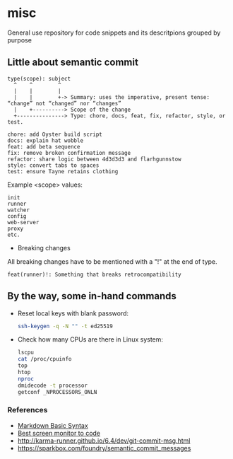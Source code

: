 
# misc

General use repository for code snippets and its descritpions grouped by purpose

## Little about semantic commit

```
type(scope): subject
  ^    ^        ^
  |    |        |
  |    |        +-> Summary: uses the imperative, present tense: “change” not “changed” nor “changes”
  |    +----------> Scope of the change 
  +---------------> Type: chore, docs, feat, fix, refactor, style, or test.

chore: add Oyster build script
docs: explain hat wobble
feat: add beta sequence
fix: remove broken confirmation message
refactor: share logic between 4d3d3d3 and flarhgunnstow
style: convert tabs to spaces
test: ensure Tayne retains clothing
```
Example \<scope\> values: 
```
init
runner
watcher
config
web-server
proxy
etc.
```
- Breaking changes

All breaking changes have to be mentioned with a "!" at the end of type.

```
feat(runner)!: Something that breaks retrocompatibility
```


## By the way, some in-hand commands
- Reset local keys with blank password:
    ```bash
    ssh-keygen -q -N "" -t ed25519
    ```

- Check how many CPUs are there in Linux system:
    ```bash
    lscpu 
    cat /proc/cpuinfo
    top 
    htop 
    nproc 
    dmidecode -t processor 
    getconf _NPROCESSORS_ONLN 
    ```

### References
- [Markdown Basic Syntax](https://www.markdownguide.org/basic-syntax/)
- [Best screen monitor to code](https://www.melhormonitor.com/programar-ler-escrever/)
- <http://karma-runner.github.io/6.4/dev/git-commit-msg.html>
- <https://sparkbox.com/foundry/semantic_commit_messages>

